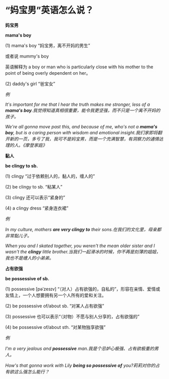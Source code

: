 # “妈宝男”英语怎么说？

**妈宝男**

**mama's boy**

(1) mama's boy “妈宝男，离不开妈的男生”

或者说 mummy's boy

英语解释为 a boy or man who is particularly close with his mother to the point of being overly dependent on her。

(2) daddy's girl “爸宝女”

_例_

_It's important for me that I hear the truth makes me stronger, less of a **mama's boy**.我觉得知道真相很重要，能令我更坚强，而不只是一个离不开妈的孩子。_

_We're all gonna move past this, and because of me, who's not a **mama's boy**, but is a caring person with wisdom and emotional insight.我们家即将翻开新的一页，多亏了我，我可不是妈宝男，而是一个充满智慧，有洞察力的通情达理的人。《摩登家庭》_

**黏人**

**be clingy to sb.**

(1) clingy “过于依赖别人的，黏人的，缠人的”

(2) be clingy to sb. “粘某人”

(3) clingy 还可以表示“紧身的”

(4) a clingy dress “紧身连衣裙”

_例_

_In my culture, mothers **are very clingy to** their sons.在我们的文化里，母亲都非常黏儿子。_

_When you and I skated together, you weren't the mean older sister and I wasn't the **clingy** little brother.当我们一起滑冰的时候，你不再是刻薄的姐姐，我也不是缠人的小弟弟。_

**占有欲强**

**be possessive of sb.**

(1) possessive [pəˈzesɪv] “（对人）占有欲强的，自私的”，形容在亲情、爱情或友情上，一个人想要拥有另一个人所有的爱和关注。

(2) be possessive of/about sb. “对某人占有欲强”

(3) possessive 也可以表示“（对物）不愿与别人分享的，占有欲强的”

(4) be possessive of/about sth. “对某物独享欲强”

_例_

_I'm a very jealous and **possessive** man.我是个忌妒心极强、占有欲极重的男人。_

_How's that gonna work with Lily **being so possessive of** you?莉莉对你的占有欲这么强怎么能行？_
